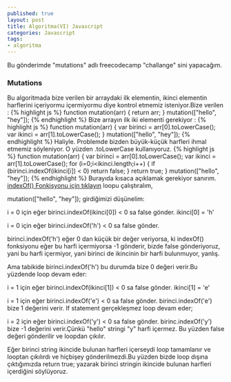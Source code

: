 ```yaml
---
published: true
layout: post
title: Algoritma(VI) Javascript
categories: Javascript
tags: 
- algoritma
---
```

Bu gönderimde "mutations" adlı freecodecamp "challange" sini yapacağım.

### Mutations

Bu algoritmada bize verilen bir arraydaki ilk elementin, ikinci elementin harflerini içeriyormu içermiyormu diye kontrol etmemiz isteniyor.Bize verilen : 
{% highlight js %}
function mutation(arr) {
  return arr;
}
mutation(["hello", "hey"]);
{% endhighlight %}
Bize arrayın ilk iki elementi gerekiyor :
{% highlight js %}
function mutation(arr) {
  var birinci = arr[0].toLowerCase();
  var ikinci = arr[1].toLowerCase();
  }
mutation(["hello", "hey"]);
{% endhighlight %}
Haliyle. Problemde bizden büyük-küçük harfleri ihmal etmemiz söyleniyor. O yüzden .toLowerCase kullanıyoruz.
{% highlight js %}
function mutation(arr) {
  var birinci = arr[0].toLowerCase();
  var ikinci = arr[1].toLowerCase();
  for (i=0;i<ikinci.length;i++) {
    if (birinci.indexOf(ikinci[i]) < 0)
      return false;
  }
  return true;
 }
mutation(["hello", "hey"]);
{% endhighlight %}
Burayıda kısaca açıklamak gerekiyor sanırım. [indexOf() Fonkisyonu için tıklayın](https://developer.mozilla.org/en-US/docs/Web/JavaScript/Reference/Global_Objects/String/indexOf)
loopu çalıştıralım, 

mutation(["hello", "hey"]); girdiğimizi düşünelim:

i = 0 için eğer birinci.indexOf(ikinci[0]) < 0 sa false gönder. ikinci[0] = 'h'


i = 0 için eğer birinci.indexOf('h') < 0 sa false gönder.


birinci.indexOf('h') eğer 0 dan küçük bir değer veriyorsa, ki indexOf() fonksiyonu eğer bu harfi içermiyorsa -1 gönderir, bizde false gönderiyoruz, yani bu harfi içermiyor, yani birinci de ikincinin bir harfi bulunmuyor, yanlış.

Ama tabikide birinci.indexOf('h') bu durumda bize 0 değeri verir.Bu yüzdende loop devam eder:

i = 1 için eğer birinci.indexOf(ikinci[1]) < 0 sa false gönder. ikinci[1] = 'e'

i = 1 için eğer birinci.indexOf('e') < 0 sa false gönder. 
birinci.indexOf('e') bize 1 değerini verir. If statement gerçekleşmez loop devam eder;

i = 2 için eğer birinci.indexOf('y') < 0 sa false gönder. 
birinc.indexOf('y') bize -1 değerini verir.Çünkü "hello" stringi "y" harfi içermez. Bu yüzden false değeri gönderilir ve loopdan çıkılır. 

Eğer birinci string ikincide bulunan harfleri içerseydi loop tamamlanır ve looptan çıkılırdı ve hiçbişey gönderilmezdi.Bu yüzden bizde loop dışına çıktığımızda return true; yazarak birinci stringin ikincide bulunan harfleri içerdiğini söylüyoruz.
